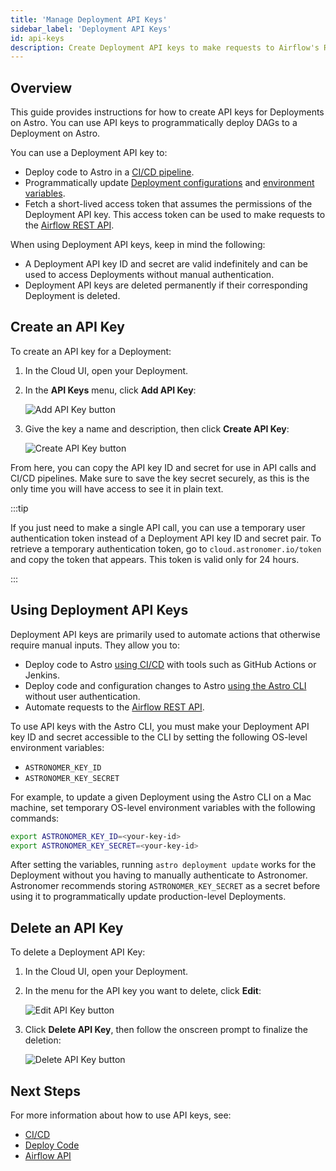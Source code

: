 ```yaml
---
title: 'Manage Deployment API Keys'
sidebar_label: 'Deployment API Keys'
id: api-keys
description: Create Deployment API keys to make requests to Airflow's REST API and set up a CI/CD pipeline.
---
```


## Overview

This guide provides instructions for how to create API keys for Deployments on Astro. You can use API keys to programmatically deploy DAGs to a Deployment on Astro.

You can use a Deployment API key to:

- Deploy code to Astro in a [CI/CD pipeline](ci-cd.md).
- Programmatically update [Deployment configurations](configure-deployment-resources.md) and [environment variables](environment-variables.md).
- Fetch a short-lived access token that assumes the permissions of the Deployment API key. This access token can be used to make requests to the [Airflow REST API](airflow-api.md).

When using Deployment API keys, keep in mind the following:

- A Deployment API key ID and secret are valid indefinitely and can be used to access Deployments without manual authentication.
- Deployment API keys are deleted permanently if their corresponding Deployment is deleted.

## Create an API Key

To create an API key for a Deployment:

1. In the Cloud UI, open your Deployment.
2. In the **API Keys** menu, click **Add API Key**:

    <div class="text--center">
      <img src="/img/docs/add-api-key.png" alt="Add API Key button" />
    </div>

3. Give the key a name and description, then click **Create API Key**:

    <div class="text--center">
      <img src="/img/docs/create-api-key.png" alt="Create API Key button" />
    </div>

From here, you can copy the API key ID and secret for use in API calls and CI/CD pipelines. Make sure to save the key secret securely, as this is the only time you will have access to see it in plain text.

:::tip

If you just need to make a single API call, you can use a temporary user authentication token instead of a Deployment API key ID and secret pair. To retrieve a temporary authentication token, go to `cloud.astronomer.io/token` and copy the token that appears. This token is valid only for 24 hours.

:::

## Using Deployment API Keys

Deployment API keys are primarily used to automate actions that otherwise require manual inputs. They allow you to:

- Deploy code to Astro [using CI/CD](ci-cd.md) with tools such as GitHub Actions or Jenkins.
- Deploy code and configuration changes to Astro [using the Astro CLI](deploy-code.md) without user authentication.
- Automate requests to the [Airflow REST API](airflow-api.md).

To use API keys with the Astro CLI, you must make your Deployment API key ID and secret accessible to the CLI by setting the following OS-level environment variables:

- `ASTRONOMER_KEY_ID`
- `ASTRONOMER_KEY_SECRET`

For example, to update a given Deployment using the Astro CLI on a Mac machine, set temporary OS-level environment variables with the following commands:

```sh
export ASTRONOMER_KEY_ID=<your-key-id>
export ASTRONOMER_KEY_SECRET=<your-key-id>
```

After setting the variables, running `astro deployment update` works for the Deployment without you having to manually authenticate to Astronomer. Astronomer recommends storing `ASTRONOMER_KEY_SECRET` as a secret before using it to programmatically update production-level Deployments.

## Delete an API Key

To delete a Deployment API Key:

1. In the Cloud UI, open your Deployment.
2. In the menu for the API key you want to delete, click **Edit**:

    <div class="text--center">
      <img src="/img/docs/edit-api-key.png" alt="Edit API Key button" />
    </div>

3. Click **Delete API Key**, then follow the onscreen prompt to finalize the deletion:

    <div class="text--center">
      <img src="/img/docs/delete-api-key.png" alt="Delete API Key button" />
    </div>


## Next Steps

For more information about how to use API keys, see:

- [CI/CD](ci-cd.md)
- [Deploy Code](deploy-code.md)
- [Airflow API](airflow-api.md)
